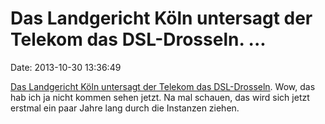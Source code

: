 Das Landgericht Köln untersagt der Telekom das DSL-Drosseln. \...
=================================================================

Date: 2013-10-30 13:36:49

[Das Landgericht Köln untersagt der Telekom das
DSL-Drosseln](http://www.heise.de/-2036234). Wow, das hab ich ja nicht
kommen sehen jetzt. Na mal schauen, das wird sich jetzt erstmal ein paar
Jahre lang durch die Instanzen ziehen.
